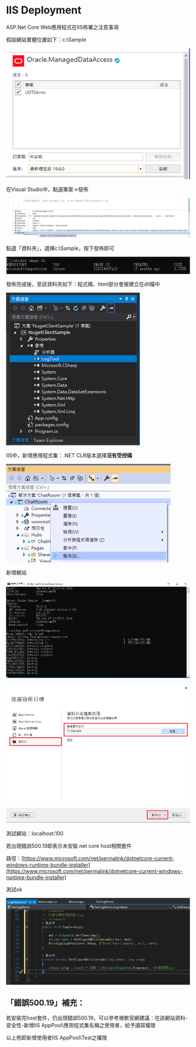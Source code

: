 # IIS Deployment

ASP.Net Core Web應用程式在IIS佈署之注意事項

假設網站實體位置如下：c:\Sample

![](../../.gitbook/assets/image%20%28281%29.png)

在Visual Studio中，點選專案→發佈

![](../../.gitbook/assets/image%20%28292%29.png)

點選「資料夾」，選擇c:\Sample，按下發佈即可

![](../../.gitbook/assets/image%20%2864%29.png)

發佈完成後，至該資料夾如下：程式碼、html部分會被建立在dll檔中

![](../../.gitbook/assets/image%20%2835%29.png)

IIS中，新增應用程式集：.NET CLR版本選擇**沒有受控碼**

![](../../.gitbook/assets/image%20%28216%29.png)

新增網站

![](../../.gitbook/assets/image%20%28119%29.png)

![](../../.gitbook/assets/image%20%2849%29.png)

測試網站：localhost:100

若出現錯誤500.19即表示未安裝.net core host相關套件 

路徑：[https://www.microsoft.com/net/permalink/dotnetcore-current-windows-runtime-bundle-installer](https://www.microsoft.com/net/permalink/dotnetcore-current-windows-runtime-bundle-installer)

測試ok

![](../../.gitbook/assets/image%20%28278%29.png)

## 「錯誤500.19」補充：

若安裝完host套件，仍出現錯誤500.19，可以參考微軟官網建議：在該網站資料-安全性-新增IIS AppPool\應用程式集名稱之使用者，給予讀寫權限

以上例即新增使用者IIS AppPool\Test之權限



